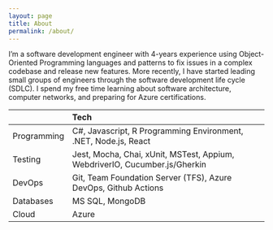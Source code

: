 ```yaml
---
layout: page
title: About
permalink: /about/
---
```


I’m a software development engineer with 4-years experience using Object-Oriented Programming languages and patterns to fix issues in a complex codebase and release new features. More recently, I have started leading small groups of engineers through the software development life cycle (SDLC). I spend my free time learning about software architecture, computer networks, and preparing for Azure certifications.

|                   | Tech                                                                          |
| :---------------- | :---------------------------------------------------------------------------- |
| Programming       | C#, Javascript, R Programming Environment, .NET, Node.js, React               |
| Testing           | Jest, Mocha, Chai, xUnit, MSTest, Appium, WebdriverIO, Cucumber.js/Gherkin    |
| DevOps            | Git, Team Foundation Server (TFS), Azure DevOps, Github Actions               |
| Databases         | MS SQL, MongoDB                                                               |
| Cloud             | Azure                                                                         |

